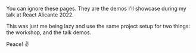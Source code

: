 You can ignore these pages. They are the demos I'll showcase during my talk at React Alicante 2022.

This was just me being lazy and use the same project setup for two things: the workshop, and the talk demos.

Peace! ✌️
